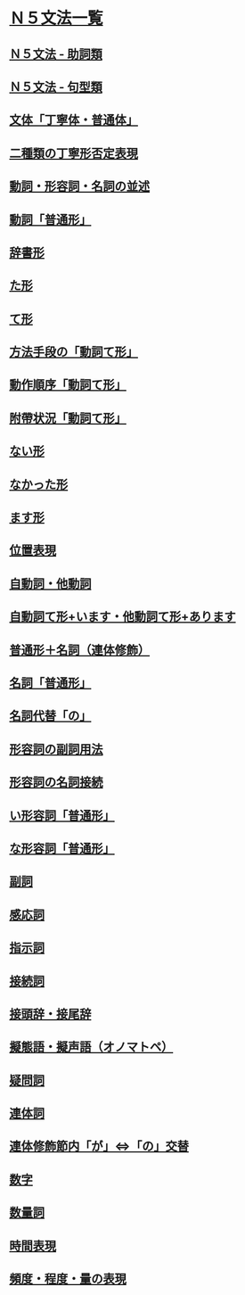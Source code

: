 # [Ｎ５文法一覧](https://www.youtube.com/playlist?list=PLynCeSdpMqxD4OJHjNB3QkmfzfD7B_s67)

## [Ｎ５文法 - 助詞類](N5_grammar_particles.md)
## [Ｎ５文法 - 句型類](N5_grammar_sentence.md)


## [文体「丁寧体・普通体」](https://youtu.be/u5YluISdV9s)
## [二種類の丁寧形否定表現](https://youtu.be/SUGleiQ4Z8s)
## [動詞・形容詞・名詞の並述](https://youtu.be/J80cLZHYUuc)


## [動詞「普通形」](https://youtu.be/R5HI0jxURz0)
## [辞書形](https://youtu.be/VXTA-hsnJEY)
## [た形](https://youtu.be/0SSUlNir4X8)
## [て形](https://youtu.be/3YdwZ_xRB3g)
## [方法手段の「動詞て形」](https://youtu.be/uq4tZjiFRS4)
## [動作順序「動詞て形」](https://youtu.be/7AGztuenMYY)
## [附帶状況「動詞て形」](https://youtu.be/rG1EgtKxFQQ)
## [ない形](https://youtu.be/VtZa9KbrpM0)
## [なかった形](https://youtu.be/i8796RPeBtQ)
## [ます形](https://youtu.be/AsEvNl4Cad0)



## [位置表現](https://youtu.be/VhGUps4dn3Y)

## [自動詞・他動詞](https://youtu.be/RCbHfU5L4Wg)
## [自動詞て形+います・他動詞て形+あります](https://youtu.be/pNEGlpxa7ys)


## [普通形＋名詞（連体修飾）](https://youtu.be/fuNoYEBG-Bw)
## [名詞「普通形」](https://youtu.be/dlqTPC91x1E)
## [名詞代替「の」](https://youtu.be/y5cmsp1XBks)

## [形容詞の副詞用法](https://youtu.be/neY8weBna98)
## [形容詞の名詞接続](https://youtu.be/G-WeQQwGgyo)
## [い形容詞「普通形」](https://youtu.be/rKQWoxJvzrE)
## [な形容詞「普通形」](https://youtu.be/ckd01Su3YNY)

## [副詞](https://youtu.be/4uuRpPKbxYM)
## [感応詞](https://youtu.be/yTM-G1xa63Q)
## [指示詞](https://youtu.be/oLFV9NVepJs)
## [接続詞](https://youtu.be/bjcSp93qvhs)
## [接頭辞・接尾辞](https://youtu.be/qVEqeNEPpqA)
## [擬態語・擬声語（オノマトペ）](https://youtu.be/VvUwbqtzI0U)
## [疑問詞](https://youtu.be/Ff_Ca_WGZDA)
## [連体詞](https://youtu.be/Tg7rIpkBiPA)
## [連体修飾節内「が」⇔「の」交替](https://youtu.be/3hC8yIxB_aY)

## [数字](https://youtu.be/3fqzAjezi2k)
## [数量詞](https://youtu.be/_CBGGYQ-M40)
## [時間表現](https://youtu.be/QRyu_Yud0gs)
## [頻度・程度・量の表現](https://youtu.be/x32zi7cGVQg)
